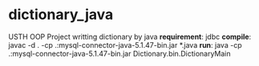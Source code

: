 # dictionary_java
USTH OOP Project
writting dictionary by java
**requirement**: jdbc
**compile**:
javac -d . -cp .:mysql-connector-java-5.1.47-bin.jar *.java
**run**:
java -cp .:mysql-connector-java-5.1.47-bin.jar Dictionary.bin.DictionaryMain 

